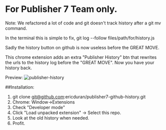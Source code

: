 # For Publisher 7 Team only.

Note: We refactored a lot of code and git doesn't track history after a git mv command.

In the terminal this is simple to fix, git log --follow files/path/for/history.js

Sadly the history button on github is now useless before the GREAT MOVE.

This chrome extension adds an extra "Publisher History" btn that rewrites the urls
to the history log before the "GREAT MOVE". Now you have your history back.

Preview:
![publisher-history](https://dl.dropboxusercontent.com/u/16395906/publisher-history.png)

##Installation:
1. git clone git@github.com:ericduran/publisher7-github-history.git
2. Chrome: Window->Extensions
3. Check "Developer mode"
4. Click "Load unpacked extension" -> Select this repo.
5. Look at the old history when needed.
6. Profit.
